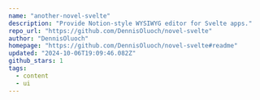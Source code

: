 ```yaml
---
name: "another-novel-svelte"
description: "Provide Notion-style WYSIWYG editor for Svelte apps."
repo_url: "https://github.com/DennisOluoch/novel-svelte"
author: "DennisOluoch"
homepage: "https://github.com/DennisOluoch/novel-svelte#readme"
updated: "2024-10-06T19:09:46.082Z"
github_stars: 1
tags: 
  - content
  - ui
---
```

